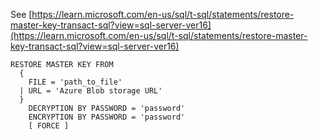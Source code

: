 See [https://learn.microsoft.com/en-us/sql/t-sql/statements/restore-master-key-transact-sql?view=sql-server-ver16](https://learn.microsoft.com/en-us/sql/t-sql/statements/restore-master-key-transact-sql?view=sql-server-ver16)
```
RESTORE MASTER KEY FROM 
  {
    FILE = 'path_to_file'
  | URL = 'Azure Blob storage URL'
  }  
    DECRYPTION BY PASSWORD = 'password'  
    ENCRYPTION BY PASSWORD = 'password'  
    [ FORCE ]
```
